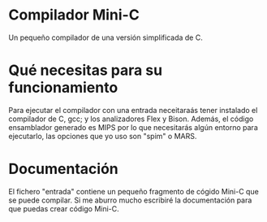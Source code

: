 # Compilador Mini-C
Un pequeño compilador de una versión simplificada de C.
# Qué necesitas para su funcionamiento
Para ejecutar el compilador con una entrada neceitaraás tener instalado el compilador de C, gcc; y los analizadores Flex y Bison. Además, el código ensamblador generado es MIPS por lo que necesitarás algún entorno para ejecutarlo, las opciones que yo uso son "spim" o MARS.
# Documentación
El fichero "entrada" contiene un pequeño fragmento de cógido Mini-C que se puede compilar. Si me aburro mucho escribiré la documentación para que puedas crear código Mini-C.

